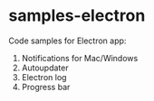# samples-electron

Code samples for Electron app:

1. Notifications for Mac/Windows
2. Autoupdater
3. Electron log
4. Progress bar
